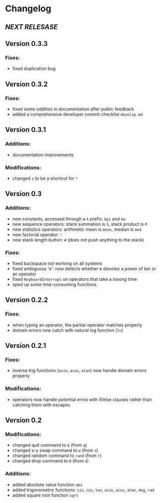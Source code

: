 Changelog
=========

## _NEXT RELESASE_

## Version 0.3.3

### Fixes:
- fixed duplication bug

## Version 0.3.2

### Fixes:
- fixed some oddities in documentation after public feedback
- added a comprehensive developer commit checklist `develop.md`

## Version 0.3.1

### Additions:
- documentation improvements

### Modifications:
- changed `x` to be a shortcut for `*`

## Version 0.3

### Additions:
- new constants, accessed through a `k` prefix: `kpi` and `ke`
- new sequence operators: stack summation is `S`, stack product is `P`.
- new statistics operators: arithmetic mean is `mean`, median is `med`
- new factorial operator: `!`
- new stack length button: `#` (does not push anything to the stack)

### Fixes:
- fixed backspace not working on all systems
- fixed ambiguous 'e': now detects whether e denotes a power of ten or an operator
- fixed `KeyboardInterrupt` on operators that take a _looong_ time
- sped up some time-consuming functions

## Version 0.2.2

### Fixes:
- when typing an operator, the partial-operator matches properly 
- domain errors now catch with natural log function (`ln`)

## Version 0.2.1

### Fixes:
- inverse trig functions (`asin`, `acos`, `atan`) now handle domain errors properly

### Modifications:
- operators now handle potential erros with if/else clauses rather than catching them with escapes

## Version 0.2

### Modifications:

- changed quit command to `Q` (from `q`)
- changed x-y swap command to `w` (from `s`)
- changed random command to `rand` (from `r`)
- changed drop command to `D` (from `d`)

### Additions:

- added absolute value function `abs`
- added trigonometric functions: `sin`, `cos`, `tan`, `asin`, `acos`, `atan`, `deg`, `rad`
- added square root function `sqrt`
